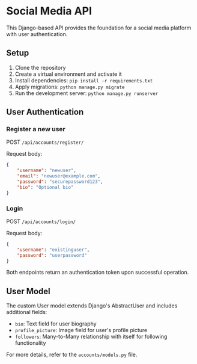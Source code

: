 # Social Media API

This Django-based API provides the foundation for a social media platform with user authentication.

## Setup

1. Clone the repository
2. Create a virtual environment and activate it
3. Install dependencies: `pip install -r requirements.txt`
4. Apply migrations: `python manage.py migrate`
5. Run the development server: `python manage.py runserver`

## User Authentication

### Register a new user

POST `/api/accounts/register/`

Request body:
```json
{
    "username": "newuser",
    "email": "newuser@example.com",
    "password": "securepassword123",
    "bio": "Optional bio"
}
```

### Login

POST `/api/accounts/login/`

Request body:
```json
{
    "username": "existinguser",
    "password": "userpassword"
}
```

Both endpoints return an authentication token upon successful operation.

## User Model

The custom User model extends Django's AbstractUser and includes additional fields:
- `bio`: Text field for user biography
- `profile_picture`: Image field for user's profile picture
- `followers`: Many-to-Many relationship with itself for following functionality

For more details, refer to the `accounts/models.py` file.